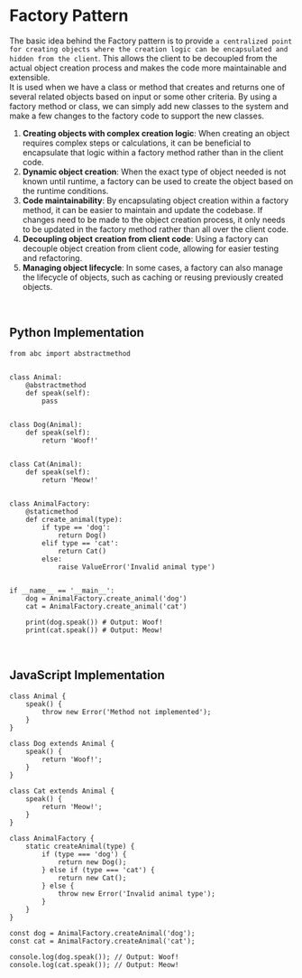 # Factory Pattern

The basic idea behind the Factory pattern is to provide `a centralized point for creating objects where the creation logic can be encapsulated and hidden from the client`. This allows the client to be decoupled from the actual object creation process and makes the code more maintainable and extensible.
<br> It is used when we have a class or method that creates and returns one of several related objects based on input or some other criteria. By using a factory method or class, we can simply add new classes to the system and make a few changes to the factory code to support the new classes.

1. **Creating objects with complex creation logic**: When creating an object requires complex steps or calculations, it can be beneficial to encapsulate that logic within a factory method rather than in the client code.
2. **Dynamic object creation**: When the exact type of object needed is not known until runtime, a factory can be used to create the object based on the runtime conditions.
3. **Code maintainability**: By encapsulating object creation within a factory method, it can be easier to maintain and update the codebase. If changes need to be made to the object creation process, it only needs to be updated in the factory method rather than all over the client code.
4. **Decoupling object creation from client code**: Using a factory can decouple object creation from client code, allowing for easier testing and refactoring.
5. **Managing object lifecycle**: In some cases, a factory can also manage the lifecycle of objects, such as caching or reusing previously created objects.

<br>

<h2>Python Implementation</h2>

    from abc import abstractmethod


    class Animal:
        @abstractmethod
        def speak(self):
            pass


    class Dog(Animal):
        def speak(self):
            return 'Woof!'


    class Cat(Animal):
        def speak(self):
            return 'Meow!'


    class AnimalFactory:
        @staticmethod
        def create_animal(type):
            if type == 'dog':
                return Dog()
            elif type == 'cat':
                return Cat()
            else:
                raise ValueError('Invalid animal type')


    if __name__ == '__main__':
        dog = AnimalFactory.create_animal('dog')
        cat = AnimalFactory.create_animal('cat')

        print(dog.speak()) # Output: Woof!
        print(cat.speak()) # Output: Meow!
        
<br>

<h2>JavaScript Implementation</h2>

    class Animal {
        speak() {
            throw new Error('Method not implemented');
        }
    }

    class Dog extends Animal {
        speak() {
            return 'Woof!';
        }
    }

    class Cat extends Animal {
        speak() {
            return 'Meow!';
        }
    }

    class AnimalFactory {
        static createAnimal(type) {
            if (type === 'dog') {
                return new Dog();
            } else if (type === 'cat') {
                return new Cat();
            } else {
                throw new Error('Invalid animal type');
            }
        }
    }

    const dog = AnimalFactory.createAnimal('dog');
    const cat = AnimalFactory.createAnimal('cat');

    console.log(dog.speak()); // Output: Woof!
    console.log(cat.speak()); // Output: Meow!
